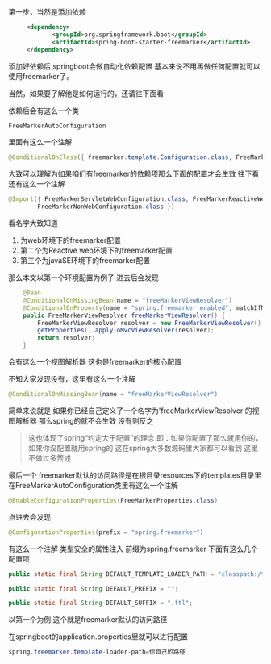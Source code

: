 第一步，当然是添加依赖

```xml
	 <dependency>
            <groupId>org.springframework.boot</groupId>
            <artifactId>spring-boot-starter-freemarker</artifactId>
     </dependency>
```
添加好依赖后
springboot会做自动化依赖配置
基本来说不用再做任何配置就可以使用freemarker了。

当然，如果要了解他是如何运行的，还请往下面看

依赖后会有这么一个类
```java
FreeMarkerAutoConfiguration
```
里面有这么一个注解
```java
@ConditionalOnClass({ freemarker.template.Configuration.class, FreeMarkerConfigurationFactory.class })
```
大致可以理解为如果咱们有freemarker的依赖项那么下面的配置才会生效
往下看
还有这么一个注解
```java
@Import({ FreeMarkerServletWebConfiguration.class, FreeMarkerReactiveWebConfiguration.class,
		FreeMarkerNonWebConfiguration.class })
```
看名字大致知道
1. 为web环境下的freemarker配置
2. 第二个为Reactive web环境下的freemarker配置
3. 第三个为javaSE环境下的freemarker配置

 那么本文以第一个环境配置为例子
进去后会发现
```java
	@Bean
	@ConditionalOnMissingBean(name = "freeMarkerViewResolver")
	@ConditionalOnProperty(name = "spring.freemarker.enabled", matchIfMissing = true)
	public FreeMarkerViewResolver freeMarkerViewResolver() {
		FreeMarkerViewResolver resolver = new FreeMarkerViewResolver();
		getProperties().applyToMvcViewResolver(resolver);
		return resolver;
	}
```
会有这么一个视图解析器
这也是freemarker的核心配置

不知大家发现没有，这里有这么一个注解
```java
@ConditionalOnMissingBean(name = "freeMarkerViewResolver")
```
简单来说就是 如果你已经自己定义了一个名字为'freeMarkerViewResolver'的视图解析器
那么spring的就不会生效 没有则反之

>这也体现了spring“约定大于配置”的理念
即：如果你配置了那么就用你的，如果你没配置就用spring的
这在spring大多数源码里大家都可以看到
这里不做过多赘述

最后一个
freemarker默认的访问路径是在根目录resources下的templates目录里
在FreeMarkerAutoConfiguration类里有这么一个注解
```java
@EnableConfigurationProperties(FreeMarkerProperties.class)
```
点进去会发现
```java
@ConfigurationProperties(prefix = "spring.freemarker")
```
有这么一个注解
类型安全的属性注入
前缀为spring.freemarker
下面有这么几个配置项
```java
public static final String DEFAULT_TEMPLATE_LOADER_PATH = "classpath:/templates/";

public static final String DEFAULT_PREFIX = "";

public static final String DEFAULT_SUFFIX = ".ftl";
```
以第一个为例
这个就是freemarker默认的访问路径

在springboot的application.properties里就可以进行配置
```java
spring.freemarker.template-loader-path=你自己的路径
```